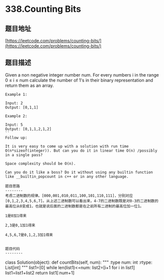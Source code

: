 338.Counting Bits
================================

题目地址
-------
[https://leetcode.com/problems/counting-bits/](https://leetcode.com/problems/counting-bits/)

题目描述
--------
Given a non negative integer number num. For every numbers i in the range 0 ≤ i ≤ num calculate the number of 1's in their binary representation and return them as an array.
```
Example 1:

Input: 2
Output: [0,1,1]
```
```
Example 2:

Input: 5
Output: [0,1,1,2,1,2]
``
Follow up:

It is very easy to come up with a solution with run time O(n*sizeof(integer)). But can you do it in linear time O(n) /possibly in a single pass?

Space complexity should be O(n).

Can you do it like a boss? Do it without using any builtin function like __builtin_popcount in c++ or in any other language.

题目思路
--------
考虑二进制数的规律。[000,001,010,011,100,101,110,111]，分别对应[0,1,2,3,4,5,6,7]。从上述二进制数可以看出来，4-7的二进制数既是对0-3的二进制数的最高位从0变成1，也就是说后面的二进制数都是在之前所有二进制的最高位加一位1。

1是0加1得来

2,3是0,1加1得来

4,5,6,7是0,1,2,3加1得来


题目代码
--------
```
class Solution(object):
    def countBits(self, num):
        """
        :type num: int
        :rtype: List[int]
        """
        list1=[0]
        while len(list1)<=num:
            list2=[i+1 for i in list1]
            list1=list1+list2
        return list1[:num+1]
```

